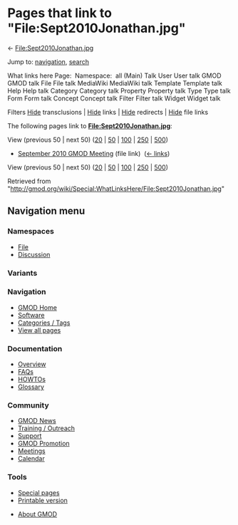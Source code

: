 <div id="mw-page-base" class="noprint">

</div>

<div id="mw-head-base" class="noprint">

</div>

<div id="content" class="mw-body" role="main">

<span id="top"></span>

<div id="mw-js-message" style="display:none;">

</div>



# <span dir="auto">Pages that link to "File:Sept2010Jonathan.jpg"</span>

<div id="bodyContent">

<div id="contentSub">

←
[File:Sept2010Jonathan.jpg](/wiki/File:Sept2010Jonathan.jpg "File:Sept2010Jonathan.jpg")

</div>

<div id="jump-to-nav" class="mw-jump">

Jump to: [navigation](#mw-navigation), [search](#p-search)

</div>

<div id="mw-content-text">

What links here Page:  Namespace:  all (Main) Talk User User talk GMOD
GMOD talk File File talk MediaWiki MediaWiki talk Template Template talk
Help Help talk Category Category talk Property Property talk Type Type
talk Form Form talk Concept Concept talk Filter Filter talk Widget
Widget talk

Filters
[Hide](/mediawiki/index.php?title=Special:WhatLinksHere/File:Sept2010Jonathan.jpg&hidetrans=1 "Special:WhatLinksHere/File:Sept2010Jonathan.jpg")
transclusions \|
[Hide](/mediawiki/index.php?title=Special:WhatLinksHere/File:Sept2010Jonathan.jpg&hidelinks=1 "Special:WhatLinksHere/File:Sept2010Jonathan.jpg")
links \|
[Hide](/mediawiki/index.php?title=Special:WhatLinksHere/File:Sept2010Jonathan.jpg&hideredirs=1 "Special:WhatLinksHere/File:Sept2010Jonathan.jpg")
redirects \|
[Hide](/mediawiki/index.php?title=Special:WhatLinksHere/File:Sept2010Jonathan.jpg&hideimages=1 "Special:WhatLinksHere/File:Sept2010Jonathan.jpg")
file links

The following pages link to
**[File:Sept2010Jonathan.jpg](/wiki/File:Sept2010Jonathan.jpg "File:Sept2010Jonathan.jpg")**:

View (previous 50 \| next 50)
([20](/mediawiki/index.php?title=Special:WhatLinksHere/File:Sept2010Jonathan.jpg&limit=20 "Special:WhatLinksHere/File:Sept2010Jonathan.jpg")
\|
[50](/mediawiki/index.php?title=Special:WhatLinksHere/File:Sept2010Jonathan.jpg&limit=50 "Special:WhatLinksHere/File:Sept2010Jonathan.jpg")
\|
[100](/mediawiki/index.php?title=Special:WhatLinksHere/File:Sept2010Jonathan.jpg&limit=100 "Special:WhatLinksHere/File:Sept2010Jonathan.jpg")
\|
[250](/mediawiki/index.php?title=Special:WhatLinksHere/File:Sept2010Jonathan.jpg&limit=250 "Special:WhatLinksHere/File:Sept2010Jonathan.jpg")
\|
[500](/mediawiki/index.php?title=Special:WhatLinksHere/File:Sept2010Jonathan.jpg&limit=500 "Special:WhatLinksHere/File:Sept2010Jonathan.jpg"))

- [September 2010 GMOD
  Meeting](/wiki/September_2010_GMOD_Meeting "September 2010 GMOD Meeting")
  (file link) ‎ <span class="mw-whatlinkshere-tools">([←
  links](/mediawiki/index.php?title=Special:WhatLinksHere&target=September+2010+GMOD+Meeting "Special:WhatLinksHere"))</span>

View (previous 50 \| next 50)
([20](/mediawiki/index.php?title=Special:WhatLinksHere/File:Sept2010Jonathan.jpg&limit=20 "Special:WhatLinksHere/File:Sept2010Jonathan.jpg")
\|
[50](/mediawiki/index.php?title=Special:WhatLinksHere/File:Sept2010Jonathan.jpg&limit=50 "Special:WhatLinksHere/File:Sept2010Jonathan.jpg")
\|
[100](/mediawiki/index.php?title=Special:WhatLinksHere/File:Sept2010Jonathan.jpg&limit=100 "Special:WhatLinksHere/File:Sept2010Jonathan.jpg")
\|
[250](/mediawiki/index.php?title=Special:WhatLinksHere/File:Sept2010Jonathan.jpg&limit=250 "Special:WhatLinksHere/File:Sept2010Jonathan.jpg")
\|
[500](/mediawiki/index.php?title=Special:WhatLinksHere/File:Sept2010Jonathan.jpg&limit=500 "Special:WhatLinksHere/File:Sept2010Jonathan.jpg"))

</div>

<div class="printfooter">

Retrieved from
"<http://gmod.org/wiki/Special:WhatLinksHere/File:Sept2010Jonathan.jpg>"

</div>

<div id="catlinks" class="catlinks catlinks-allhidden">

</div>

<div class="visualClear">

</div>

</div>

</div>

<div id="mw-navigation">

## Navigation menu

<div id="mw-head">



<div id="left-navigation">

<div id="p-namespaces" class="vectorTabs" role="navigation"
aria-labelledby="p-namespaces-label">

### Namespaces

- <span id="ca-nstab-image"><a href="/wiki/File:Sept2010Jonathan.jpg" accesskey="c"
  title="View the file page [c]">File</a></span>
- <span id="ca-talk"><a
  href="/mediawiki/index.php?title=File_talk:Sept2010Jonathan.jpg&amp;action=edit&amp;redlink=1"
  accesskey="t"
  title="Discussion about the content page [t]">Discussion</a></span>

</div>

<div id="p-variants" class="vectorMenu emptyPortlet" role="navigation"
aria-labelledby="p-variants-label">

### 

### Variants[](#)

<div class="menu">

</div>

</div>

</div>

<div id="right-navigation">





</div>



</div>

</div>

</div>

<div id="mw-panel">

<div id="p-logo" role="banner">

<a href="/wiki/Main_Page"
style="background-image: url(http://gmod.org/images/GMOD-cogs.png);"
title="Visit the main page"></a>

</div>

<div id="p-Navigation" class="portal" role="navigation"
aria-labelledby="p-Navigation-label">

### Navigation

<div class="body">

- <span id="n-GMOD-Home">[GMOD Home](/wiki/Main_Page)</span>
- <span id="n-Software">[Software](/wiki/GMOD_Components)</span>
- <span id="n-Categories-.2F-Tags">[Categories /
  Tags](/wiki/Categories)</span>
- <span id="n-View-all-pages">[View all
  pages](/wiki/Special:AllPages)</span>

</div>

</div>

<div id="p-Documentation" class="portal" role="navigation"
aria-labelledby="p-Documentation-label">

### Documentation

<div class="body">

- <span id="n-Overview">[Overview](/wiki/Overview)</span>
- <span id="n-FAQs">[FAQs](/wiki/Category:FAQ)</span>
- <span id="n-HOWTOs">[HOWTOs](/wiki/Category:HOWTO)</span>
- <span id="n-Glossary">[Glossary](/wiki/Glossary)</span>

</div>

</div>

<div id="p-Community" class="portal" role="navigation"
aria-labelledby="p-Community-label">

### Community

<div class="body">

- <span id="n-GMOD-News">[GMOD News](/wiki/GMOD_News)</span>
- <span id="n-Training-.2F-Outreach">[Training /
  Outreach](/wiki/Training_and_Outreach)</span>
- <span id="n-Support">[Support](/wiki/Support)</span>
- <span id="n-GMOD-Promotion">[GMOD
  Promotion](/wiki/GMOD_Promotion)</span>
- <span id="n-Meetings">[Meetings](/wiki/Meetings)</span>
- <span id="n-Calendar">[Calendar](/wiki/Calendar)</span>

</div>

</div>

<div id="p-tb" class="portal" role="navigation"
aria-labelledby="p-tb-label">

### Tools

<div class="body">

- <span id="t-specialpages"><a href="/wiki/Special:SpecialPages" accesskey="q"
  title="A list of all special pages [q]">Special pages</a></span>
- <span id="t-print"><a
  href="/mediawiki/index.php?title=Special:WhatLinksHere/File:Sept2010Jonathan.jpg&amp;printable=yes"
  rel="alternate" accesskey="p"
  title="Printable version of this page [p]">Printable version</a></span>

</div>

</div>

</div>

</div>

<div id="footer" role="contentinfo">

- <span id="footer-places-about">[About
  GMOD](/wiki/GMOD:About "GMOD:About")</span>

<!-- -->






</div>
